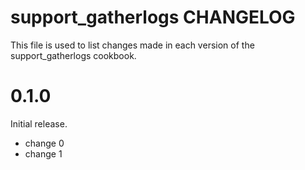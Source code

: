 # support_gatherlogs CHANGELOG

This file is used to list changes made in each version of the support_gatherlogs cookbook.

# 0.1.0

Initial release.

- change 0
- change 1

